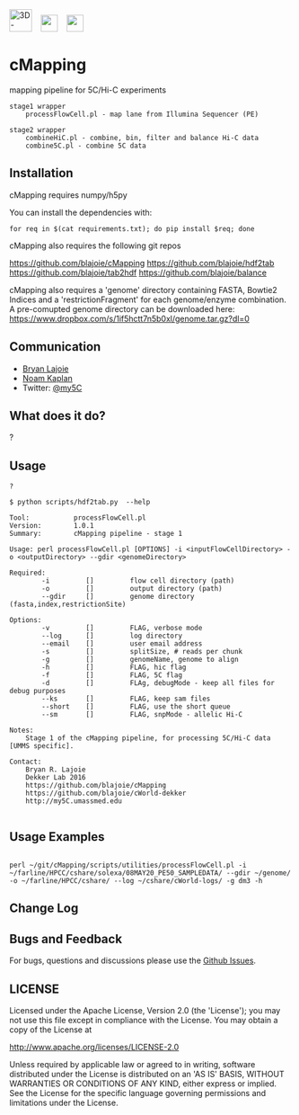 <img height=40 src='http://my5C.umassmed.edu/images/3DG.png' title='3D-Genome' />
&nbsp;&nbsp;
<img height=30 src='http://my5C.umassmed.edu/images/dekkerlabbioinformatics.gif' />
&nbsp;&nbsp;
<img height=30 src='http://my5C.umassmed.edu/images/umasslogo.gif' />

# cMapping

mapping pipeline for 5C/Hi-C experiments

```
stage1 wrapper
    processFlowCell.pl - map lane from Illumina Sequencer (PE)
    
stage2 wrapper
    combineHiC.pl - combine, bin, filter and balance Hi-C data
    combine5C.pl - combine 5C data
```

## Installation

cMapping requires numpy/h5py

You can install the dependencies with:
```
for req in $(cat requirements.txt); do pip install $req; done
```

cMapping also requires the following git repos

https://github.com/blajoie/cMapping
https://github.com/blajoie/hdf2tab
https://github.com/blajoie/tab2hdf
https://github.com/blajoie/balance

cMapping also requires a 'genome' directory containing FASTA, Bowtie2 Indices and a 'restrictionFragment' for each genome/enzyme combination.
A pre-comupted genome directory can be downloaded here:
https://www.dropbox.com/s/1if5hctt7n5b0xl/genome.tar.gz?dl=0

## Communication

- [Bryan Lajoie](https://github.com/blajoie)
- [Noam Kaplan](https://github.com/NoamKaplan)
- Twitter: [@my5C](https://twitter.com/my5C)

## What does it do?

?

## Usage

```
?

$ python scripts/hdf2tab.py  --help

Tool:           processFlowCell.pl
Version:        1.0.1
Summary:        cMapping pipeline - stage 1

Usage: perl processFlowCell.pl [OPTIONS] -i <inputFlowCellDirectory> -o <outputDirectory> --gdir <genomeDirectory>

Required:
        -i         []         flow cell directory (path)
        -o         []         output directory (path)
        --gdir     []         genome directory (fasta,index,restrictionSite)

Options:
        -v         []         FLAG, verbose mode
        --log      []         log directory
        --email    []         user email address
        -s         []         splitSize, # reads per chunk
        -g         []         genomeName, genome to align
        -h         []         FLAG, hic flag 
        -f         []         FLAG, 5C flag
        -d         []         FLAg, debugMode - keep all files for debug purposes
        --ks       []         FLAG, keep sam files
        --short    []         FLAG, use the short queue
        --sm       []         FLAG, snpMode - allelic Hi-C

Notes:
    Stage 1 of the cMapping pipeline, for processing 5C/Hi-C data [UMMS specific].

Contact:
    Bryan R. Lajoie
    Dekker Lab 2016
    https://github.com/blajoie/cMapping
    https://github.com/blajoie/cWorld-dekker
    http://my5C.umassmed.edu
   
```
  
## Usage Examples


```

perl ~/git/cMapping/scripts/utilities/processFlowCell.pl -i ~/farline/HPCC/cshare/solexa/08MAY20_PE50_SAMPLEDATA/ --gdir ~/genome/ -o ~/farline/HPCC/cshare/ --log ~/cshare/cWorld-logs/ -g dm3 -h 

```

## Change Log

## Bugs and Feedback

For bugs, questions and discussions please use the [Github Issues](https://github.com/blajoie/hdf2tab/issues).

## LICENSE

Licensed under the Apache License, Version 2.0 (the 'License');
you may not use this file except in compliance with the License.
You may obtain a copy of the License at

<http://www.apache.org/licenses/LICENSE-2.0>

Unless required by applicable law or agreed to in writing, software
distributed under the License is distributed on an 'AS IS' BASIS,
WITHOUT WARRANTIES OR CONDITIONS OF ANY KIND, either express or implied.
See the License for the specific language governing permissions and
limitations under the License.


